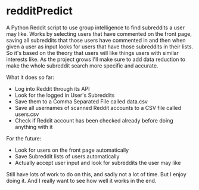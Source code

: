# redditPredict
A Python Reddit script to use group intelligence to find subreddits a user may like. Works by selecting users that have commented on the front page, saving all subreddits that those users have commented in and then when given a user as input looks for users that have those subreddits in their lists. So it's based on the theory that users will like things users with similar interests like. As the project grows I'll make sure to add data reduction to make the whole subreddit search more specific and accurate. 

What it does so far:
- Log into Reddit through its API
- Look for the logged in User's Subreddits
- Save them to a Comma Separated File called data.csv
- Save all usernames of scanned Reddit accounts to a CSV file called users.csv
- Check if Reddit account has been checked already before doing anything with it

For the future:
- Look for users on the front page automatically
- Save Subreddit lists of users automatically
- Actually accept user input and look for subreddits the user may like

Still have lots of work to do on this, and sadly not a lot of time. But I enjoy doing it. And I really want to see how well it works in the end. 
